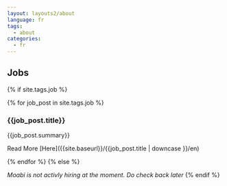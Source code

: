 ```yaml
---
layout: layouts2/about
language: fr
tags:
  - about
categories:
  - fr
---
```

## Jobs

{% if site.tags.job %}

{% for job_post in site.tags.job %}
### {{job_post.title}}

{{job_post.summary}}

Read More [Here]({{site.baseurl}}/{{job_post.title | downcase }}/en)

{% endfor %}
{% else %}

*Moabi is not activly hiring at the moment.  Do check back later*
{% endif %}
